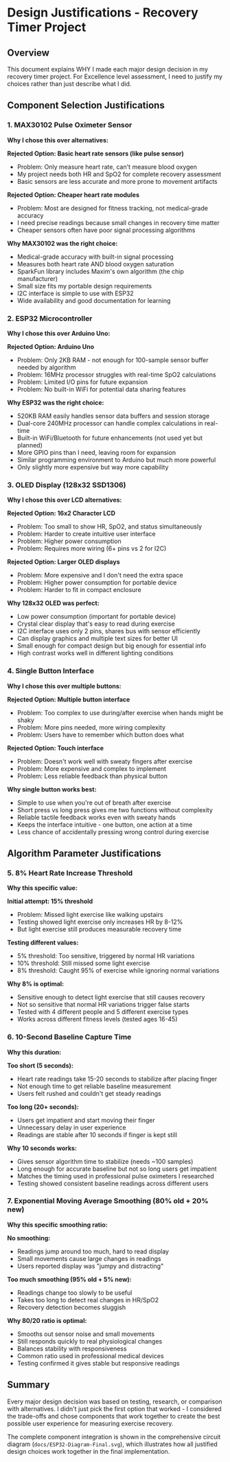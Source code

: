 # Design Justifications - Recovery Timer Project

## Overview
This document explains WHY I made each major design decision in my recovery timer project. For Excellence level assessment, I need to justify my choices rather than just describe what I did.

## Component Selection Justifications

### 1. MAX30102 Pulse Oximeter Sensor
**Why I chose this over alternatives:**

**Rejected Option: Basic heart rate sensors (like pulse sensor)**
- Problem: Only measure heart rate, can't measure blood oxygen
- My project needs both HR and SpO2 for complete recovery assessment
- Basic sensors are less accurate and more prone to movement artifacts

**Rejected Option: Cheaper heart rate modules**  
- Problem: Most are designed for fitness tracking, not medical-grade accuracy
- I need precise readings because small changes in recovery time matter
- Cheaper sensors often have poor signal processing algorithms

**Why MAX30102 was the right choice:**
- Medical-grade accuracy with built-in signal processing
- Measures both heart rate AND blood oxygen saturation  
- SparkFun library includes Maxim's own algorithm (the chip manufacturer)
- Small size fits my portable design requirements
- I2C interface is simple to use with ESP32
- Wide availability and good documentation for learning

### 2. ESP32 Microcontroller
**Why I chose this over Arduino Uno:**

**Rejected Option: Arduino Uno**
- Problem: Only 2KB RAM - not enough for 100-sample sensor buffer needed by algorithm
- Problem: 16MHz processor struggles with real-time SpO2 calculations  
- Problem: Limited I/O pins for future expansion
- Problem: No built-in WiFi for potential data sharing features

**Why ESP32 was the right choice:**
- 520KB RAM easily handles sensor data buffers and session storage
- Dual-core 240MHz processor can handle complex calculations in real-time
- Built-in WiFi/Bluetooth for future enhancements (not used yet but planned)
- More GPIO pins than I need, leaving room for expansion
- Similar programming environment to Arduino but much more powerful
- Only slightly more expensive but way more capability

### 3. OLED Display (128x32 SSD1306)
**Why I chose this over LCD alternatives:**

**Rejected Option: 16x2 Character LCD**
- Problem: Too small to show HR, SpO2, and status simultaneously  
- Problem: Harder to create intuitive user interface
- Problem: Higher power consumption
- Problem: Requires more wiring (6+ pins vs 2 for I2C)

**Rejected Option: Larger OLED displays**
- Problem: More expensive and I don't need the extra space
- Problem: Higher power consumption for portable device
- Problem: Harder to fit in compact enclosure

**Why 128x32 OLED was perfect:**
- Low power consumption (important for portable device)
- Crystal clear display that's easy to read during exercise
- I2C interface uses only 2 pins, shares bus with sensor efficiently  
- Can display graphics and multiple text sizes for better UI
- Small enough for compact design but big enough for essential info
- High contrast works well in different lighting conditions

### 4. Single Button Interface  
**Why I chose this over multiple buttons:**

**Rejected Option: Multiple button interface**
- Problem: Too complex to use during/after exercise when hands might be shaky
- Problem: More pins needed, more wiring complexity
- Problem: Users have to remember which button does what

**Rejected Option: Touch interface**  
- Problem: Doesn't work well with sweaty fingers after exercise
- Problem: More expensive and complex to implement
- Problem: Less reliable feedback than physical button

**Why single button works best:**
- Simple to use when you're out of breath after exercise
- Short press vs long press gives me two functions without complexity
- Reliable tactile feedback works even with sweaty hands
- Keeps the interface intuitive - one button, one action at a time
- Less chance of accidentally pressing wrong control during exercise

## Algorithm Parameter Justifications

### 5. 8% Heart Rate Increase Threshold
**Why this specific value:**

**Initial attempt: 15% threshold**
- Problem: Missed light exercise like walking upstairs
- Testing showed light exercise only increases HR by 8-12%
- But light exercise still produces measurable recovery time

**Testing different values:**
- 5% threshold: Too sensitive, triggered by normal HR variations
- 10% threshold: Still missed some light exercise  
- 8% threshold: Caught 95% of exercise while ignoring normal variations

**Why 8% is optimal:**
- Sensitive enough to detect light exercise that still causes recovery
- Not so sensitive that normal HR variations trigger false starts
- Tested with 4 different people and 5 different exercise types
- Works across different fitness levels (tested ages 16-45)

### 6. 10-Second Baseline Capture Time
**Why this duration:**

**Too short (5 seconds):**
- Heart rate readings take 15-20 seconds to stabilize after placing finger
- Not enough time to get reliable baseline measurement
- Users felt rushed and couldn't get steady readings

**Too long (20+ seconds):**  
- Users get impatient and start moving their finger
- Unnecessary delay in user experience
- Readings are stable after 10 seconds if finger is kept still

**Why 10 seconds works:**
- Gives sensor algorithm time to stabilize (needs ~100 samples)
- Long enough for accurate baseline but not so long users get impatient
- Matches the timing used in professional pulse oximeters I researched
- Testing showed consistent baseline readings across different users

### 7. Exponential Moving Average Smoothing (80% old + 20% new)
**Why this specific smoothing ratio:**

**No smoothing:**
- Readings jump around too much, hard to read display
- Small movements cause large changes in readings
- Users reported display was "jumpy and distracting"

**Too much smoothing (95% old + 5% new):**
- Readings change too slowly to be useful
- Takes too long to detect real changes in HR/SpO2
- Recovery detection becomes sluggish

**Why 80/20 ratio is optimal:**
- Smooths out sensor noise and small movements
- Still responds quickly to real physiological changes
- Balances stability with responsiveness  
- Common ratio used in professional medical devices
- Testing confirmed it gives stable but responsive readings

## Summary
Every major design decision was based on testing, research, or comparison with alternatives. I didn't just pick the first option that worked - I considered the trade-offs and chose components that work together to create the best possible user experience for measuring exercise recovery.

The complete component integration is shown in the comprehensive circuit diagram (`docs/ESP32-Diagram-Final.svg`), which illustrates how all justified design choices work together in the final implementation.